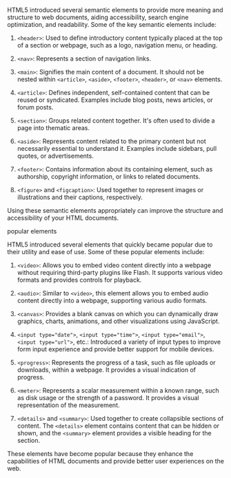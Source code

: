 HTML5 introduced several semantic elements to provide more meaning and structure to web documents, aiding accessibility, search engine optimization, and readability. Some of the key semantic elements include:

1. `<header>`: Used to define introductory content typically placed at the top of a section or webpage, such as a logo, navigation menu, or heading.

2. `<nav>`: Represents a section of navigation links.

3. `<main>`: Signifies the main content of a document. It should not be nested within `<article>`, `<aside>`, `<footer>`, `<header>`, or `<nav>` elements.

4. `<article>`: Defines independent, self-contained content that can be reused or syndicated. Examples include blog posts, news articles, or forum posts.

5. `<section>`: Groups related content together. It's often used to divide a page into thematic areas.

6. `<aside>`: Represents content related to the primary content but not necessarily essential to understand it. Examples include sidebars, pull quotes, or advertisements.

7. `<footer>`: Contains information about its containing element, such as authorship, copyright information, or links to related documents.

8. `<figure>` and `<figcaption>`: Used together to represent images or illustrations and their captions, respectively.

Using these semantic elements appropriately can improve the structure and accessibility of your HTML documents.

popular elements

HTML5 introduced several elements that quickly became popular due to their utility and ease of use. Some of these popular elements include:

1. `<video>`: Allows you to embed video content directly into a webpage without requiring third-party plugins like Flash. It supports various video formats and provides controls for playback.

2. `<audio>`: Similar to `<video>`, this element allows you to embed audio content directly into a webpage, supporting various audio formats.

3. `<canvas>`: Provides a blank canvas on which you can dynamically draw graphics, charts, animations, and other visualizations using JavaScript.

4. `<input type="date">`, `<input type="time">`, `<input type="email">`, `<input type="url">`, etc.: Introduced a variety of input types to improve form input experience and provide better support for mobile devices.

5. `<progress>`: Represents the progress of a task, such as file uploads or downloads, within a webpage. It provides a visual indication of progress.

6. `<meter>`: Represents a scalar measurement within a known range, such as disk usage or the strength of a password. It provides a visual representation of the measurement.

7. `<details>` and `<summary>`: Used together to create collapsible sections of content. The `<details>` element contains content that can be hidden or shown, and the `<summary>` element provides a visible heading for the section.

These elements have become popular because they enhance the capabilities of HTML documents and provide better user experiences on the web.
